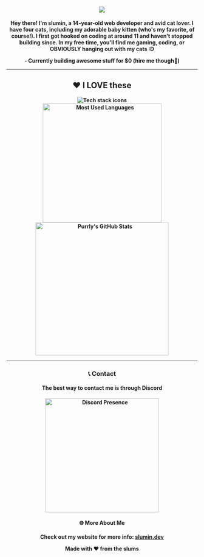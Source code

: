 <h1 align="center">
  <a href="https://git.io/typing-svg">
    <img src="https://readme-typing-svg.herokuapp.com/?lines=HELLO,+THERE!👋;THIS+IS+SLUMIN+:D...;NICE+TO+MEET+YOU!;YOU'RE+AWESOME;WELCOME+TO+MY+DIGITAL+REALM;READ+MORE+ABOUT+ME+BELOW;OKAY,+GO+AWAY+NOW!;I+SAID+LEAVE;IM+WARNING+YOU;YOU+ASKED+FOR+IT...;Never+gonna+give+you+up...;Never+gonna+let+you+down...;Never+gonna+run+around+and+desert+you...;Never+gonna+make+you+cry...;Never+gonna+say+goodbye...;Never+gonna+tell+a+lie+and+hurt+you!;WOW+YOU+REALLY+STAYED+THROUGH+THAT;YOURE+A+FUCKING+LOSER;YOU+REALIZE+YOU'RE+WASTING+TIME;&center=true&size=30&color=FF69B4&width=800">
  </a>
</h1>





<p align="center">
<b>Hey there! I'm slumin, a 14-year-old web developer and avid cat lover. I have four cats, including my adorable baby kitten (who's my favorite, of course!). I first got hooked on coding at around 11 and haven’t stopped building since. In my free time, you'll find me gaming, coding, or OBVIOUSLY hanging out with my cats :D<b>
</p>
<p align="center">
  <b>- Currently building awesome stuff for $0 (hire me though👀)</b>
</p>



---

<h2 align="center">❤️ I LOVE these</h2>

<div align="center">
  <img src="https://skillicons.dev/icons?i=html,css,js,typescript,python,react,nodejs,vscode,discordjs,nextjs,tailwindcss,lua&theme=dark" alt="Tech stack icons" />
</div>

<div align="center">
  <img src="https://github-readme-stats.vercel.app/api/top-langs/?username=tazz-devv&layout=compact&theme=radical&cachebuster=${Date.now()}" alt="Most Used Languages" width="313" />
  <img src="https://github-readme-stats.vercel.app/api?username=tazz-devv&show_icons=true&theme=radical&cachebuster=${Date.now()}" alt="Purrly's GitHub Stats" width="350" />
</div>





---

<h3 align="center">📞 Contact </h3>

<h4 align="center">The best way to contact me is through Discord</h4>

<p align="center">
  <a href="https://discord.com/users/1267557658844467294">
    <img src="https://lanyard.cnrad.dev/api/1267557658844467294?showDisplayName=true&theme=dark" alt="Discord Presence" height="300">
  </a>
</p>

<h4 align="center">🌐 More About Me</h4>

<p align="center">
  Check out my website for more info:  
  <a href="https://slunin.dev"><b>slumin.dev</b></a>
</p>

<p align="center">
  <b>Made with ❤ from the slums</b>
</p>
